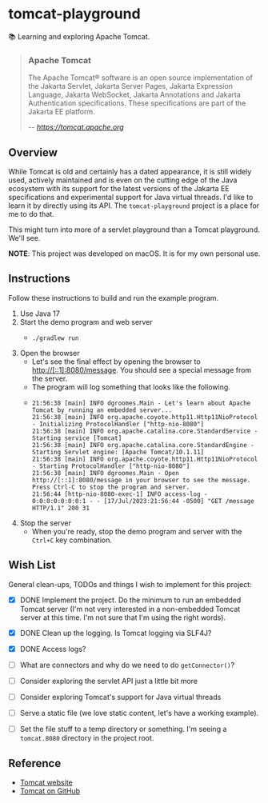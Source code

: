 # tomcat-playground

📚 Learning and exploring Apache Tomcat.

> ### Apache Tomcat
>
> The Apache Tomcat® software is an open source implementation of the Jakarta Servlet, Jakarta Server Pages, Jakarta
> Expression Language, Jakarta WebSocket, Jakarta Annotations and Jakarta Authentication specifications. These
> specifications are part of the Jakarta EE platform.
>
> -- <cite>https://tomcat.apache.org</cite>


## Overview

While Tomcat is old and certainly has a dated appearance, it is still widely used, actively maintained and is even on
the cutting edge of the Java ecosystem with its support for the latest versions of the Jakarta EE specifications and
experimental support for Java virtual threads. I'd like to learn it by directly using its API. The `tomcat-playground`
project is a place for me to do that.

This might turn into more of a servlet playground than a Tomcat playground. We'll see.

**NOTE**: This project was developed on macOS. It is for my own personal use.


## Instructions

Follow these instructions to build and run the example program.

1. Use Java 17
2. Start the demo program and web server
    * ```shell
      ./gradlew run
      ```
3. Open the browser
    * Let's see the final effect by opening the browser to <http://[::1]:8080/message>. You should see a special
      message from the server.
    * The program will log something that looks like the following.
    * ```text
      21:56:38 [main] INFO dgroomes.Main - Let's learn about Apache Tomcat by running an embedded server...
      21:56:38 [main] INFO org.apache.coyote.http11.Http11NioProtocol - Initializing ProtocolHandler ["http-nio-8080"]
      21:56:38 [main] INFO org.apache.catalina.core.StandardService - Starting service [Tomcat]
      21:56:38 [main] INFO org.apache.catalina.core.StandardEngine - Starting Servlet engine: [Apache Tomcat/10.1.11]
      21:56:38 [main] INFO org.apache.coyote.http11.Http11NioProtocol - Starting ProtocolHandler ["http-nio-8080"]
      21:56:38 [main] INFO dgroomes.Main - Open http://[::1]:8080/message in your browser to see the message. Press Ctrl-C to stop the program and server.
      21:56:44 [http-nio-8080-exec-1] INFO access-log - 0:0:0:0:0:0:0:1 - - [17/Jul/2023:21:56:44 -0500] "GET /message HTTP/1.1" 200 31
      ```
4. Stop the server
    * When you're ready, stop the demo program and server with the `Ctrl+C` key combination.


## Wish List

General clean-ups, TODOs and things I wish to implement for this project:

* [x] DONE Implement the project. Do the minimum to run an embedded Tomcat server (I'm not very interested in
  a non-embedded Tomcat server at this time. I'm not sure that I'm using the right words).
* [x] DONE Clean up the logging. Is Tomcat logging via SLF4J?
* [x] DONE Access logs?
* [ ] What are connectors and why do we need to do `getConnector()`?
* [ ] Consider exploring the servlet API just a little bit more
* [ ] Consider exploring Tomcat's support for Java virtual threads
* [ ] Serve a static file (we love static content, let's have a working example).
* [ ] Set the file stuff to a temp directory or something. I'm seeing a `tomcat.8080` directory in the project root.


## Reference

* [Tomcat website](https://tomcat.apache.org/)
* [Tomcat on GitHub](https://github.com/apache/tomcat)
